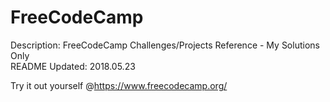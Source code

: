 # FreeCodeCamp
Description:     FreeCodeCamp Challenges/Projects Reference - My Solutions Only <br />
README Updated:  2018.05.23 <br />

Try it out yourself @https://www.freecodecamp.org/
